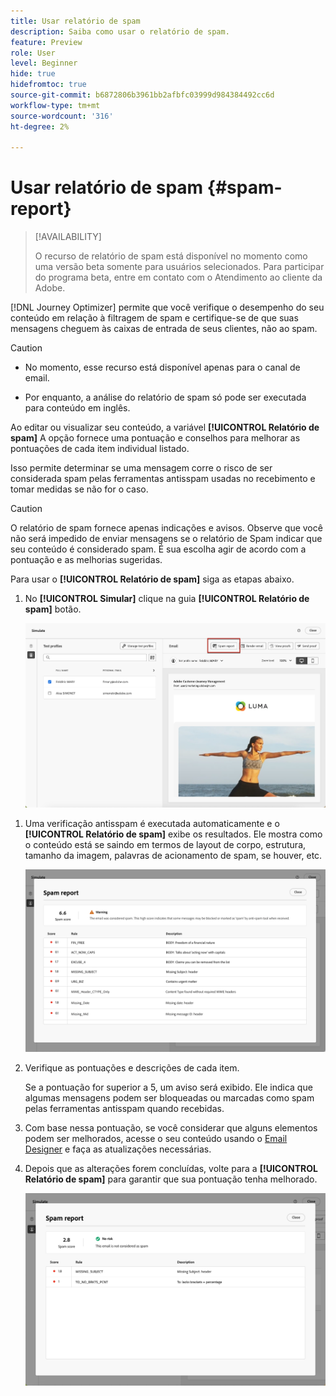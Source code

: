 ```yaml
---
title: Usar relatório de spam
description: Saiba como usar o relatório de spam.
feature: Preview
role: User
level: Beginner
hide: true
hidefromtoc: true
source-git-commit: b6872806b3961bb2afbfc03999d984384492cc6d
workflow-type: tm+mt
source-wordcount: '316'
ht-degree: 2%

---
```


# Usar relatório de spam {#spam-report}

>[!AVAILABILITY]
>
>O recurso de relatório de spam está disponível no momento como uma versão beta somente para usuários selecionados. Para participar do programa beta, entre em contato com o Atendimento ao cliente da Adobe.

[!DNL Journey Optimizer] permite que você verifique o desempenho do seu conteúdo em relação à filtragem de spam e certifique-se de que suas mensagens cheguem às caixas de entrada de seus clientes, não ao spam.

>[!CAUTION]
>
>* No momento, esse recurso está disponível apenas para o canal de email.
>
>* Por enquanto, a análise do relatório de spam só pode ser executada para conteúdo em inglês.

Ao editar ou visualizar seu conteúdo, a variável **[!UICONTROL Relatório de spam]** A opção fornece uma pontuação e conselhos para melhorar as pontuações de cada item individual listado.

Isso permite determinar se uma mensagem corre o risco de ser considerada spam pelas ferramentas antisspam usadas no recebimento e tomar medidas se não for o caso.

>[!CAUTION]
>
>O relatório de spam fornece apenas indicações e avisos. Observe que você não será impedido de enviar mensagens se o relatório de Spam indicar que seu conteúdo é considerado spam. É sua escolha agir de acordo com a pontuação e as melhorias sugeridas.

Para usar o **[!UICONTROL Relatório de spam]** siga as etapas abaixo.

<!--For example spam scoring tool can tell that there are too many Images compared to the text. Retailers tend to do this even though the spam score gets worse because the content is more engaging.-->

<!--Michael, who is a marketer with NIKE works along with Tara from testing team to ensure that the emails being sent as part of the campaign/journey don't get categorised as SPAM.

They need an integration within AJO's marketing system to show how the curated content is doing against different SPAM compliance pillars like for SPAM trigger words, HTML Body content and layout, subject line etc.

They should be able to get scores for each individual items as shown by market standard SPAM filtering tools like Spam Assassin, Symantec etc.

They should also get suggestions on how to improve the score better to be confident that the messages don't get categorised as spam.-->

1. No **[!UICONTROL Simular]** clique na guia **[!UICONTROL Relatório de spam]** botão.

   ![](assets/spam-report-button.png)

<!--
    You can also open the [Email Designer](../email/content-from-scratch.md), click the **[!UICONTROL More]** button and select **[!UICONTROL Check spam score]** from the menu.

    ![](assets/spam-report-check-score.png)
-->

1. Uma verificação antisspam é executada automaticamente e o **[!UICONTROL Relatório de spam]** exibe os resultados. Ele mostra como o conteúdo está se saindo em termos de layout de corpo, estrutura, tamanho da imagem, palavras de acionamento de spam, se houver, etc.

   ![](assets/spam-report-high-score.png)

1. Verifique as pontuações e descrições de cada item.

   Se a pontuação for superior a 5, um aviso será exibido. Ele indica que algumas mensagens podem ser bloqueadas ou marcadas como spam pelas ferramentas antisspam quando recebidas.

1. Com base nessa pontuação, se você considerar que alguns elementos podem ser melhorados, acesse o seu conteúdo usando o [Email Designer](../email/content-from-scratch.md) e faça as atualizações necessárias.

1. Depois que as alterações forem concluídas, volte para a **[!UICONTROL Relatório de spam]** para garantir que sua pontuação tenha melhorado.

   ![](assets/spam-report-low-score.png)

<!--You can also check the message's alerts for warnings on potential risk of spam detection. Follow the steps below.

1. Click the **[!UICONTROL Alerts]** button on top right of the screen. [Learn more on email alerts](../email/create-email.md#check-email-alerts)

1. If **[!UICONTROL Spam checker alert]** is displayed, you should check your content for a potential risk of spam using the **[!UICONTROL Spam report]** feature as detailed above.

    ![](assets/spam-report-alert.png)
-->



